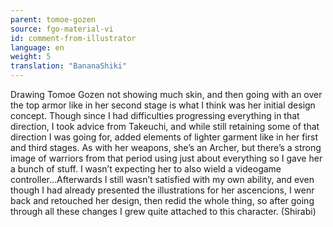 ```yaml
---
parent: tomoe-gozen
source: fgo-material-vi
id: comment-from-illustrator
language: en
weight: 5
translation: "BananaShiki"
---
```


Drawing Tomoe Gozen not showing much skin, and then going with an over the top armor like in her second stage is what I think was her initial design concept. Though since I had difficulties progressing everything in that direction, I took advice from Takeuchi, and while still retaining some of that direction I was going for, added elements of lighter garment like in her first and third stages. As with her weapons, she’s an Archer, but there’s a strong image of warriors from that period using just about everything so I gave her a bunch of stuff. I wasn’t expecting her to also wield a videogame controller…Afterwards I still wasn’t satisfied with my own ability, and even though I had already presented the illustrations for her ascencions, I wenr back and retouched her design, then redid the whole thing, so after going through all these changes I grew quite attached to this character. (Shirabi)
